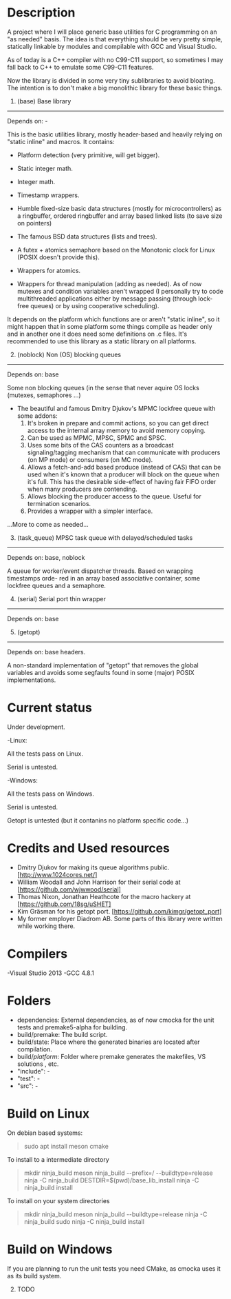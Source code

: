 Description
===========

A project where I will place generic base utilities for C programming on an
"as needed" basis. The idea is that everything should be very pretty simple,
statically linkable by modules and compilable with GCC and Visual Studio.

As of today is a C++ compiler with no C99-C11 support, so sometimes I may fall
back to C++ to emulate some C99-C11 features.

Now the library is divided in some very tiny sublibraries to avoid bloating. The
intention is to don't make a big monolithic library for these basic things.

1. (base) Base library
----------------------

Depends on: -

This is the basic utilities library, mostly header-based and heavily relying on
"static inline" and macros. It contains:

* Platform detection (very primitive, will get bigger).

* Static integer math.

* Integer math.

* Timestamp wrappers.

* Humble fixed-size basic data structures (mostly for microcontrollers) as a
 ringbuffer, ordered ringbuffer and array based linked lists
 (to save size on pointers)

* The famous BSD data structures (lists and trees).

* A futex + atomics semaphore based on the Monotonic clock for Linux (POSIX
  doesn't provide this).

* Wrappers for atomics.

* Wrappers for thread manipulation (adding as needed). As of now mutexes and
  condition variables aren't wrapped (I personally try to code multithreaded
  applications either by message passing (through lock-free queues) or by
  using cooperative scheduling).

It depends on the platform which functions are or aren't "static inline", so it
might happen that in some platform some things compile as header only and in
another one it does need some definitions on .c files. It's recommended to use
this library as a static library on all platforms.

2. (noblock) Non (OS) blocking queues
-------------------------------------

Depends on: base

Some non blocking queues (in the sense that never aquire OS locks (mutexes,
semaphores ...)

* The beautiful and famous Dmitry Djukov's MPMC lockfree queue with some addons:
  1. It's broken in prepare and commit actions, so you can get direct access to
     the internal array memory to avoid memory copying.
  2. Can be used as MPMC, MPSC, SPMC and SPSC.
  3. Uses some bits of the CAS counters as a broadcast signaling/tagging
     mechanism that can communicate with producers (on MP mode) or consumers
     (on MC mode).
  3. Allows a fetch-and-add based produce (instead of CAS) that can be used when
     it's known that a producer will block on the queue when it's full. This has
     the desirable side-effect of having fair FIFO order when many producers are
     contending.
  4. Allows blocking the producer access to the queue. Useful for termination
     scenarios.
  5. Provides a wrapper with a simpler interface.

...More to come as needed...

3. (task_queue) MPSC task queue with delayed/scheduled tasks
------------------------------------------------------------

Depends on: base, noblock

A queue for worker/event dispatcher threads. Based on wrapping timestamps orde-
red in an array based associative container, some lockfree queues and a
semaphore.

4. (serial) Serial port thin wrapper
-------------------------------------

Depends on: base

5. (getopt)
-----------

Depends on: base headers.

A non-standard implementation of "getopt" that removes the global variables and
avoids some segfaults found in some (major) POSIX implementations.

Current status
==============

Under development.

-Linux:

 All the tests pass on Linux.

 Serial is untested.

-Windows:

 All the tests pass on Windows.

 Serial is untested.

 Getopt is untested (but it contanins no platform specific code...)

Credits and Used resources
==========================

* Dmitry Djukov for making its queue algorithms public.
  [http://www.1024cores.net/]
* William Woodall and John Harrison for their serial code at
  [https://github.com/wjwwood/serial]
* Thomas Nixon, Jonathan Heathcote for the macro hackery at
  [https://github.com/18sg/uSHET]
* Kim Gräsman for his getopt port. [https://github.com/kimgr/getopt_port]
* My former employer Diadrom AB. Some parts of this library were written while
  working there.

Compilers
=================

-Visual Studio 2013
-GCC 4.8.1

Folders
=======

* dependencies: External dependencies, as of now cmocka for the unit tests and
 premake5-alpha for building.
* build/premake: The build script.
* build/state: Place where the generated binaries are located after compilation.
* build/*platform*: Folder where premake generates the makefiles, VS solutions
, etc.
* "include": -
* "test": -
* "src": -

Build on Linux
=================

On debian based systems:

> sudo apt install meson cmake

To install to a intermediate directory

> mkdir ninja_build
> meson ninja_build --prefix=/ --buildtype=release
> ninja -C ninja_build
> DESTDIR=$(pwd)/base_lib_install ninja -C ninja_build install

To install on your system directories

> mkdir ninja_build
> meson ninja_build --buildtype=release
> ninja -C ninja_build
> sudo ninja -C ninja_build install

Build on Windows
===============

If you are planning to run the unit tests you need CMake, as cmocka uses it
as its build system.

2. TODO
